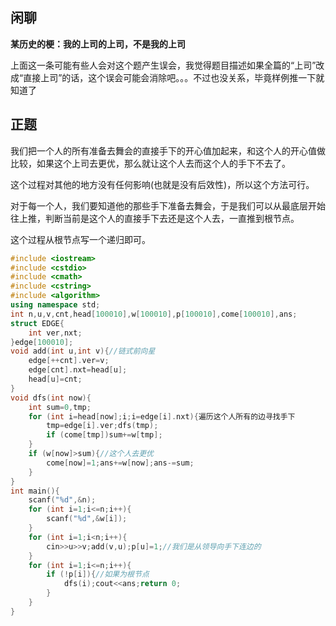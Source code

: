 ## 闲聊

**某历史的梗：我的上司的上司，不是我的上司**

上面这一条可能有些人会对这个题产生误会，我觉得题目描述如果全篇的“上司”改成“直接上司”的话，这个误会可能会消除吧。。。不过也没关系，毕竟样例推一下就知道了

## 正题

我们把一个人的所有准备去舞会的直接手下的开心值加起来，和这个人的开心值做比较，如果这个上司去更优，那么就让这个人去而这个人的手下不去了。

这个过程对其他的地方没有任何影响(也就是没有后效性)，所以这个方法可行。

对于每一个人，我们要知道他的那些手下准备去舞会，于是我们可以从最底层开始往上推，判断当前是这个人的直接手下去还是这个人去，一直推到根节点。

这个过程从根节点写一个递归即可。


```cpp
#include <iostream>
#include <cstdio>
#include <cmath>
#include <cstring>
#include <algorithm>
using namespace std;
int n,u,v,cnt,head[100010],w[100010],p[100010],come[100010],ans;
struct EDGE{
	int ver,nxt;
}edge[100010];
void add(int u,int v){//链式前向星
	edge[++cnt].ver=v;
	edge[cnt].nxt=head[u];
	head[u]=cnt;
}
void dfs(int now){
	int sum=0,tmp;
	for (int i=head[now];i;i=edge[i].nxt){遍历这个人所有的边寻找手下
		tmp=edge[i].ver;dfs(tmp);
		if (come[tmp])sum+=w[tmp];
	}
	if (w[now]>sum){//这个人去更优
		come[now]=1;ans+=w[now];ans-=sum;
	}
}
int main(){
	scanf("%d",&n);
	for (int i=1;i<=n;i++){
		scanf("%d",&w[i]);
	}
	for (int i=1;i<n;i++){
		cin>>u>>v;add(v,u);p[u]=1;//我们是从领导向手下连边的
	}
	for (int i=1;i<=n;i++){
		if (!p[i]){//如果为根节点
			dfs(i);cout<<ans;return 0;
		}
	}
}
```

